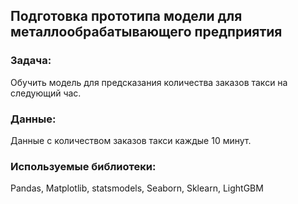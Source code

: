 ## Подготовка прототипа модели для металлообрабатывающего предприятия

### Задача:  
Обучить модель для предсказания количества заказов такси на следующий час.

### Данные:   
Данные с количеством заказов такси каждые 10 минут.

### Используемые библиотеки:  
Pandas, Matplotlib, statsmodels, Seaborn, Sklearn, LightGBM
